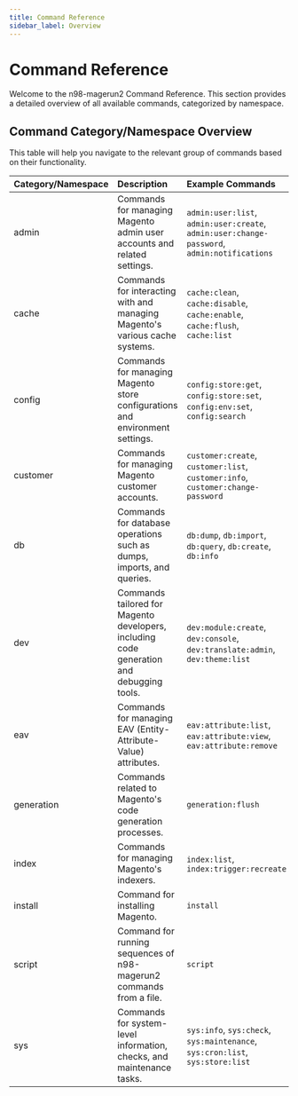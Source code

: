 ```yaml
---
title: Command Reference
sidebar_label: Overview
---
```


# Command Reference

Welcome to the n98-magerun2 Command Reference. This section provides a detailed overview of all available commands, categorized by namespace.

## Command Category/Namespace Overview

This table will help you navigate to the relevant group of commands based on their functionality.

| Category/Namespace | Description                                                                 | Example Commands                                                                   |
| :----------------- | :-------------------------------------------------------------------------- | :--------------------------------------------------------------------------------- |
| admin              | Commands for managing Magento admin user accounts and related settings.     | `admin:user:list`, `admin:user:create`, `admin:user:change-password`, `admin:notifications` |
| cache              | Commands for interacting with and managing Magento's various cache systems. | `cache:clean`, `cache:disable`, `cache:enable`, `cache:flush`, `cache:list`            |
| config             | Commands for managing Magento store configurations and environment settings.  | `config:store:get`, `config:store:set`, `config:env:set`, `config:search`              |
| customer           | Commands for managing Magento customer accounts.                            | `customer:create`, `customer:list`, `customer:info`, `customer:change-password`      |
| db                 | Commands for database operations such as dumps, imports, and queries.       | `db:dump`, `db:import`, `db:query`, `db:create`, `db:info`                         |
| dev                | Commands tailored for Magento developers, including code generation and debugging tools. | `dev:module:create`, `dev:console`, `dev:translate:admin`, `dev:theme:list`            |
| eav                | Commands for managing EAV (Entity-Attribute-Value) attributes.            | `eav:attribute:list`, `eav:attribute:view`, `eav:attribute:remove`                 |
| generation         | Commands related to Magento's code generation processes.                    | `generation:flush`                                                                 |
| index              | Commands for managing Magento's indexers.                                   | `index:list`, `index:trigger:recreate`                                             |
| install            | Command for installing Magento.                                             | `install`                                                                          |
| script             | Command for running sequences of n98-magerun2 commands from a file.       | `script`                                                                           |
| sys                | Commands for system-level information, checks, and maintenance tasks.     | `sys:info`, `sys:check`, `sys:maintenance`, `sys:cron:list`, `sys:store:list`        |
